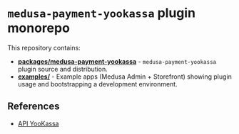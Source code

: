 
# `medusa-payment-yookassa` plugin monorepo

This repository contains:

- **[packages/medusa-payment-yookassa](packages/medusa-payment-yookassa)** - `medusa-payment-yookassa` plugin source and distribution.
- **[examples/](examples)** - Example apps (Medusa Admin + Storefront) showing plugin usage and bootstrapping a development environment.  

## References

- [API YooKassa](https://yookassa.ru/developers)